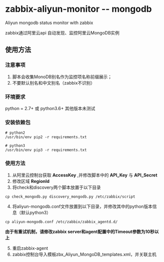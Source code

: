 # zabbix-aliyun-monitor -- mongodb
Aliyun mongodb status monitor with zabbix   

zabbix通过阿里云api 自动发现、监控阿里云MongoDB实例

## 使用方法
### 注意事项
1. 脚本会收集MonoDB别名作为监控项名称前缀展示；
2. 不要默认别名和中文别名（zabbix不识别）

### 环境要求
python = 2.7+ 或 python3.6+  其他版本未测试

### 安装依赖包
```shell
# python2
/usr/bin/env pip2 -r requirements.txt
```
```shell
# python3
/usr/bin/env pip3 -r requirements.txt
```

### 使用方法
1. 从阿里云控制台获取 **AccessKey** ,并修改脚本中的 **API_Key** 与 **API_Secret**
2. 修改区域 **RegionId**
3. 将check和discovery两个脚本放置于以下目录
```shell
cp check_mongodb.py discovery_mongodb.py /etc/zabbix/script
```
4. 将aliyun-mongodb.conf文件放置到以下目录，并修改其中的python版本信息（默认python3）
```shell
cp aliyun-mongodb.conf /etc/zabbix/zabbix_agentd.d/
```

**由于有重试机制，请修改zabbix server和agent配置中的Timeout参数为10秒以上**

5. 重启zabbix-agent
6. zabbix控制台导入模板zbx_Aliyun_MongoDB_templates.xml，并关联主机
